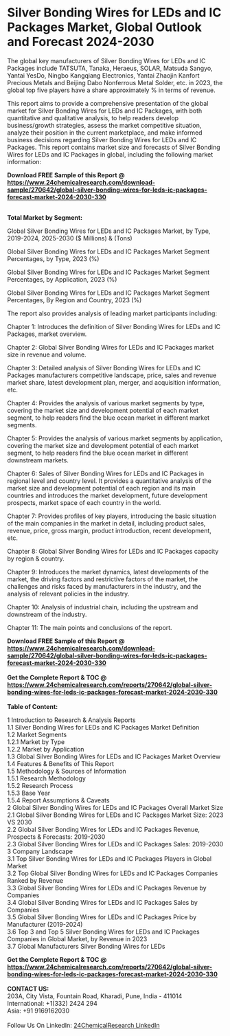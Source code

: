<h1>Silver Bonding Wires for LEDs and IC Packages Market, Global Outlook and Forecast 2024-2030</h1><p>
</p><p>
The global key manufacturers of Silver Bonding Wires for LEDs and IC Packages include TATSUTA, Tanaka, Heraeus, SOLAR, Matsuda Sangyo, Yantai YesDo, Ningbo Kangqiang Electronics, Yantai Zhaojin Kanfort Precious Metals and Beijing Dabo Nonferrous Metal Solder, etc. in 2023, the global top five players have a share approximately % in terms of revenue.</p><p>
This report aims to provide a comprehensive presentation of the global market for Silver Bonding Wires for LEDs and IC Packages, with both quantitative and qualitative analysis, to help readers develop business/growth strategies, assess the market competitive situation, analyze their position in the current marketplace, and make informed business decisions regarding Silver Bonding Wires for LEDs and IC Packages. This report contains market size and forecasts of Silver Bonding Wires for LEDs and IC Packages in global, including the following market information:
</p><div><b>Download FREE Sample of this Report @ 
            <a href="https://www.24chemicalresearch.com/download-sample/270642/global-silver-bonding-wires-for-leds-ic-packages-forecast-market-2024-2030-330">
            https://www.24chemicalresearch.com/download-sample/270642/global-silver-bonding-wires-for-leds-ic-packages-forecast-market-2024-2030-330</a></b></div><br><p>
<strong>Total Market by Segment:</strong></p><p>
Global Silver Bonding Wires for LEDs and IC Packages Market, by Type, 2019-2024, 2025-2030 ($ Millions) &amp; (Tons)</p><p>
Global Silver Bonding Wires for LEDs and IC Packages Market Segment Percentages, by Type, 2023 (%)</p><p>
</p><p>
Global Silver Bonding Wires for LEDs and IC Packages Market Segment Percentages, by Application, 2023 (%)</p><p>
</p><p>
Global Silver Bonding Wires for LEDs and IC Packages Market Segment Percentages, By Region and Country, 2023 (%)</p><p>
</p><p>
The report also provides analysis of leading market participants including:</p><p>
</p><p>
</p><p>
Chapter 1: Introduces the definition of Silver Bonding Wires for LEDs and IC Packages, market overview.</p><p>
Chapter 2: Global Silver Bonding Wires for LEDs and IC Packages market size in revenue and volume.</p><p>
Chapter 3: Detailed analysis of Silver Bonding Wires for LEDs and IC Packages manufacturers competitive landscape, price, sales and revenue market share, latest development plan, merger, and acquisition information, etc.</p><p>
Chapter 4: Provides the analysis of various market segments by type, covering the market size and development potential of each market segment, to help readers find the blue ocean market in different market segments.</p><p>
Chapter 5: Provides the analysis of various market segments by application, covering the market size and development potential of each market segment, to help readers find the blue ocean market in different downstream markets.</p><p>
Chapter 6: Sales of Silver Bonding Wires for LEDs and IC Packages in regional level and country level. It provides a quantitative analysis of the market size and development potential of each region and its main countries and introduces the market development, future development prospects, market space of each country in the world.</p><p>
Chapter 7: Provides profiles of key players, introducing the basic situation of the main companies in the market in detail, including product sales, revenue, price, gross margin, product introduction, recent development, etc.</p><p>
Chapter 8: Global Silver Bonding Wires for LEDs and IC Packages capacity by region &amp; country.</p><p>
Chapter 9: Introduces the market dynamics, latest developments of the market, the driving factors and restrictive factors of the market, the challenges and risks faced by manufacturers in the industry, and the analysis of relevant policies in the industry.</p><p>
Chapter 10: Analysis of industrial chain, including the upstream and downstream of the industry.</p><p>
Chapter 11: The main points and conclusions of the report.</p><div><b>Download FREE Sample of this Report @ 
            <a href="https://www.24chemicalresearch.com/download-sample/270642/global-silver-bonding-wires-for-leds-ic-packages-forecast-market-2024-2030-330">
            https://www.24chemicalresearch.com/download-sample/270642/global-silver-bonding-wires-for-leds-ic-packages-forecast-market-2024-2030-330</a></b></div><br><div><b>Get the Complete Report & TOC @ 
            <a href="https://www.24chemicalresearch.com/reports/270642/global-silver-bonding-wires-for-leds-ic-packages-forecast-market-2024-2030-330">
            https://www.24chemicalresearch.com/reports/270642/global-silver-bonding-wires-for-leds-ic-packages-forecast-market-2024-2030-330</a></b></div><br>
            <b>Table of Content:</b><p>1 Introduction to Research & Analysis Reports<br />
    1.1 Silver Bonding Wires for LEDs and IC Packages Market Definition<br />
    1.2 Market Segments<br />
        1.2.1 Market by Type<br />
        1.2.2 Market by Application<br />
    1.3 Global Silver Bonding Wires for LEDs and IC Packages Market Overview<br />
    1.4 Features & Benefits of This Report<br />
    1.5 Methodology & Sources of Information<br />
        1.5.1 Research Methodology<br />
        1.5.2 Research Process<br />
        1.5.3 Base Year<br />
        1.5.4 Report Assumptions & Caveats<br />
2 Global Silver Bonding Wires for LEDs and IC Packages Overall Market Size<br />
    2.1 Global Silver Bonding Wires for LEDs and IC Packages Market Size: 2023 VS 2030<br />
    2.2 Global Silver Bonding Wires for LEDs and IC Packages Revenue, Prospects & Forecasts: 2019-2030<br />
    2.3 Global Silver Bonding Wires for LEDs and IC Packages Sales: 2019-2030<br />
3 Company Landscape<br />
    3.1 Top Silver Bonding Wires for LEDs and IC Packages Players in Global Market<br />
    3.2 Top Global Silver Bonding Wires for LEDs and IC Packages Companies Ranked by Revenue<br />
    3.3 Global Silver Bonding Wires for LEDs and IC Packages Revenue by Companies<br />
    3.4 Global Silver Bonding Wires for LEDs and IC Packages Sales by Companies<br />
    3.5 Global Silver Bonding Wires for LEDs and IC Packages Price by Manufacturer (2019-2024)<br />
    3.6 Top 3 and Top 5 Silver Bonding Wires for LEDs and IC Packages Companies in Global Market, by Revenue in 2023<br />
    3.7 Global Manufacturers Silver Bonding Wires for LEDs </p><div><b>Get the Complete Report & TOC @ 
            <a href="https://www.24chemicalresearch.com/reports/270642/global-silver-bonding-wires-for-leds-ic-packages-forecast-market-2024-2030-330">
            https://www.24chemicalresearch.com/reports/270642/global-silver-bonding-wires-for-leds-ic-packages-forecast-market-2024-2030-330</a></b></div><br><b>CONTACT US:</b><br>
            203A, City Vista, Fountain Road, Kharadi, Pune, India - 411014<br>
            International: +1(332) 2424 294<br>
            Asia: +91 9169162030 <br><br>
            Follow Us On LinkedIn: <a href="https://www.linkedin.com/company/24chemicalresearch/">24ChemicalResearch LinkedIn</a>
